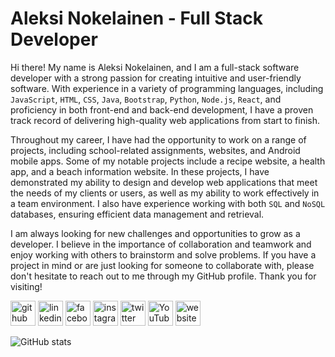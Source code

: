# Aleksi Nokelainen - Full Stack Developer

Hi there! My name is Aleksi Nokelainen, and I am a full-stack software developer with a strong passion for creating intuitive and user-friendly software. With experience in a variety of programming languages, including `JavaScript`, `HTML`, `CSS`, `Java`, `Bootstrap`, `Python`, `Node.js`, `React`, and proficiency in both front-end and back-end development, I have a proven track record of delivering high-quality web applications from start to finish.

Throughout my career, I have had the opportunity to work on a range of projects, including school-related assignments, websites, and Android mobile apps. Some of my notable projects include a recipe website, a health app, and a beach information website. In these projects, I have demonstrated my ability to design and develop web applications that meet the needs of my clients or users, as well as my ability to work effectively in a team environment. I also have experience working with both `SQL` and `NoSQL` databases, ensuring efficient data management and retrieval.

I am always looking for new challenges and opportunities to grow as a developer. I believe in the importance of collaboration and teamwork and enjoy working with others to brainstorm and solve problems. If you have a project in mind or are just looking for someone to collaborate with, please don't hesitate to reach out to me through my GitHub profile. Thank you for visiting!

[<img src='https://cdn.jsdelivr.net/npm/simple-icons@3.0.1/icons/github.svg' alt='github' height='40'>](https://github.com/krugou) [<img src='https://cdn.jsdelivr.net/npm/simple-icons@3.0.1/icons/linkedin.svg' alt='linkedin' height='40'>](https://www.linkedin.com/in/aleksi-nokelainen-3706b7259/) [<img src='https://cdn.jsdelivr.net/npm/simple-icons@3.0.1/icons/facebook.svg' alt='facebook' height='40'>](https://www.facebook.com/aleksi.nokelainen.7) [<img src='https://cdn.jsdelivr.net/npm/simple-icons@3.0.1/icons/instagram.svg' alt='instagram' height='40'>](https://www.instagram.com/krugou/) [<img src='https://cdn.jsdelivr.net/npm/simple-icons@3.0.1/icons/twitter.svg' alt='twitter' height='40'>](https://twitter.com/krugou) [<img src='https://cdn.jsdelivr.net/npm/simple-icons@3.0.1/icons/youtube.svg' alt='YouTube' height='40'>](https://www.youtube.com/channel/krugou) [<img src='https://cdn.jsdelivr.net/npm/simple-icons@3.0.1/icons/icloud.svg' alt='website' height='40'>](https://krugou.github.io)

![GitHub stats](https://github-readme-stats.vercel.app/api?username=krugou&show_icons=true)
